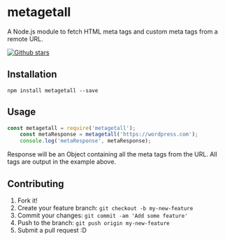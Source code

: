 # metagetall

A Node.js module to fetch HTML meta tags and custom meta tags from a remote URL.

[![Github stars](https://img.shields.io/github/stars/piyushsi/metagetall.svg?style=social&label=Star)](https://github.com/piyushsi/metagetall)


## Installation

```
npm install metagetall --save
```

## Usage


``` javascript
const metagetall = require('metagetall');
    const metaResponse = metagetall('https://wordpress.com');
    console.log('metaResponse', metaResponse);
```


Response will be an Object containing all the meta tags from the URL. All tags are output in the example above.



## Contributing

1. Fork it!
2. Create your feature branch: `git checkout -b my-new-feature`
3. Commit your changes: `git commit -am 'Add some feature'`
4. Push to the branch: `git push origin my-new-feature`
5. Submit a pull request :D
